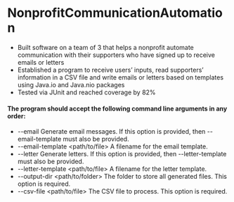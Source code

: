 # NonprofitCommunicationAutomation
- Built software on a team of 3 that helps a nonprofit automate communication with their supporters who have signed up to receive emails or letters
- Established a program to receive users’ inputs, read supporters’ information in a CSV file and write emails or letters based on templates using Java.io and Java.nio packages
- Tested via JUnit and reached coverage by 82%

#### The program should accept the following command line arguments in any order: 
- --email        Generate email messages. If this option is provided, then --email-template must also be provided. 
- --email-template <path/to/file>          A filename for the email template. 
- --letter       Generate letters. If this option is provided, then --letter-template must also be provided. 
- --letter-template <path/to/file>         A filename for the letter template.
- --output-dir <path/to/folder>            The folder to store all generated files. This option is required.
- --csv-file <path/to/file>                The CSV file to process. This option is required.
